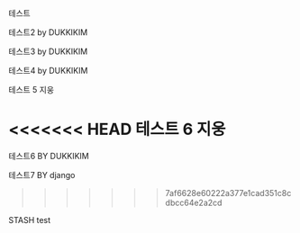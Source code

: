 테스트

테스트2 by DUKKIKIM

테스트3 by DUKKIKIM

테스트4 by DUKKIKIM

테스트 5 지웅

<<<<<<< HEAD
테스트 6 지웅
=======
테스트6 BY DUKKIKIM

테스트7 BY django
>>>>>>> 7af6628e60222a377e1cad351c8cdbcc64e2a2cd

STASH test